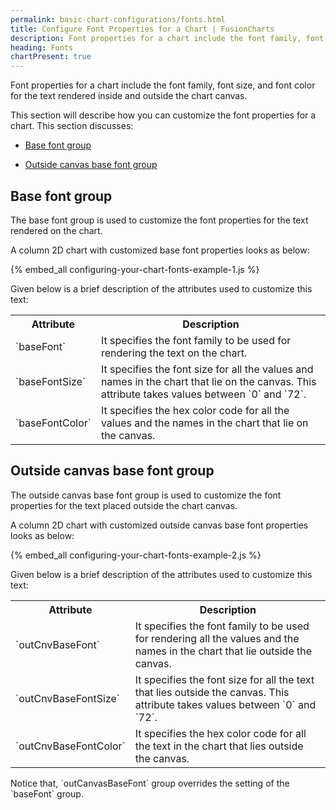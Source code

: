 ```yaml
---
permalink: basic-chart-configurations/fonts.html
title: Configure Font Properties for a Chart | FusionCharts
description: Font properties for a chart include the font family, font size, and font color for the text rendered inside and outside the chart canvas.
heading: Fonts
chartPresent: true
---
```


Font properties for a chart include the font family, font size, and font color for the text rendered inside and outside the chart canvas.

This section will describe how you can customize the font properties for a chart. This section discusses:

* <a href="{{ site.baseurl }}basic-chart-configurations/fonts.html#base-font-group">Base font group</a>

* <a href="{{ site.baseurl }}basic-chart-configurations/fonts.html#outside-canvas-base-font-group">Outside canvas base font group</a>

## Base font group

The base font group is used to customize the font properties for the text rendered on the chart.

A column 2D chart with customized base font properties looks as below:

{% embed_all configuring-your-chart-fonts-example-1.js %}

Given below is a brief description of the attributes used to customize this text:

<table>
  <tr>
    <th>Attribute</th>
    <th>Description</th>
  </tr>
  <tr>
    <td>`baseFont`</td>
    <td>It specifies the font family to be used for rendering the text on the chart.</td>
  </tr>
  <tr>
    <td>`baseFontSize`</td>
    <td>It specifies the font size for all the values and names in the chart that lie on the canvas. This attribute takes values between `0` and `72`.</td>
  </tr>
  <tr>
    <td>`baseFontColor`</td>
    <td>It specifies the hex color code for all the values and the names in the chart that lie on the canvas.</td>
  </tr>
</table>


## Outside canvas base font group

The outside canvas base font group is used to customize the font properties for the text placed outside the chart canvas.

A column 2D chart with customized outside canvas base font properties looks as below:

{% embed_all configuring-your-chart-fonts-example-2.js %}

Given below is a brief description of the attributes used to customize this text:

<table>
  <tr>
    <th>Attribute</th>
    <th>Description</th>
  </tr>
  <tr>
    <td>`outCnvBaseFont`</td>
    <td>It specifies the font family to be used for rendering all the values and the names in the chart that lie outside the canvas.</td>
  </tr>
  <tr>
    <td>`outCnvBaseFontSize`</td>
    <td>It specifies the font size for all the text that lies outside the canvas. This attribute takes values between `0` and `72`.</td>
  </tr>
  <tr>
    <td>`outCnvBaseFontColor`</td>
    <td>It specifies the hex color code for all the text in the chart that lies outside the canvas.
</td>
  </tr>
</table>






<p class = "text-info">Notice that, `outCanvasBaseFont` group overrides the setting of the `baseFont` group.</p>
